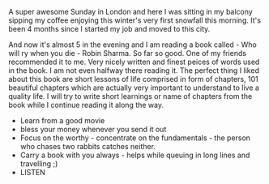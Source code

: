 A super awesome Sunday in London and here I was sitting in my balcony sipping my coffee enjoying this winter's very first snowfall this morning. It's been 4 months since I started my job and moved to this city.

And now it's almost 5 in the evening and I am reading a book called - Who will ry when you die - Robin Sharma. So far so good. One of my friends recommended it to me. Very nicely written and finest peices of words used in the book. I am not even halfway there reading it. The perfect thing I liked about this book are short lessons of life comprised in form of chapters, 101 beautiful chapters which are actually very important to understand to live a quality life.
I will try to write short learnings or name of chapters from the book while I continue reading it along the way.

- Learn from a good movie
- bless your money whenever you send it out
- Focus on the worthy - concentrate on the fundamentals - the person who chases two rabbits catches neither.
- Carry a book with you always - helps while queuing in long lines and travelling ;)
- LISTEN
